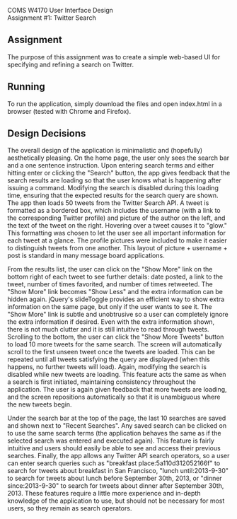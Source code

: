 COMS W4170 User Interface Design<br/>
Assignment #1: Twitter Search

Assignment
----------
The purpose of this assignment was to create a simple web-based UI for specifying and refining a search on Twitter.

Running
-------
To run the application, simply download the files and open index.html in a browser (tested with Chrome and Firefox).

Design Decisions
----------------
The overall design of the application is minimalistic and (hopefully) aesthetically pleasing. On the home page, the user only sees the search bar and a one sentence instruction. Upon entering search terms and either hitting enter or clicking the "Search" button, the app gives feedback that the search results are loading so that the user knows what is happening after issuing a command. Modifying the search is disabled during this loading time, ensuring that the expected results for the search query are shown. The app then loads 50 tweets from the Twitter Search API. A tweet is formatted as a bordered box, which includes the username (with a link to the corresponding Twitter profile) and picture of the author on the left, and the text of the tweet on the right. Hovering over a tweet causes it to "glow." This formatting was chosen to let the user see all important information for each tweet at a glance. The profile pictures were included to make it easier to distinguish tweets from one another. This layout of picture + username + post is standard in many message board applications.

From the results list, the user can click on the "Show More" link on the bottom right of each tweet to see further details: date posted, a link to the tweet, number of times favorited, and number of times retweeted. The "Show More" link becomes "Show Less" and the extra information can be hidden again. jQuery's slideToggle provides an efficient way to show extra information on the same page, but only if the user wants to see it. The "Show More" link is subtle and unobtrusive so a user can completely ignore the extra information if desired. Even with the extra information shown, there is not much clutter and it is still intuitive to read through tweets. Scrolling to the bottom, the user can click the "Show More Tweets" button to load 10 more tweets for the same search. The screen will automatically scroll to the first unseen tweet once the tweets are loaded. This can be repeated until all tweets satisfying the query are displayed (when this happens, no further tweets will load). Again, modifying the search is disabled while new tweets are loading. This feature acts the same as when a search is first initiated, maintaining consistency throughout the application. The user is again given feedback that more tweets are loading, and the screen repositions automatically so that it is unambiguous where the new tweets begin.

Under the search bar at the top of the page, the last 10 searches are saved and shown next to "Recent Searches". Any saved search can be clicked on to use the same search terms (the application behaves the same as if the selected search was entered and executed again). This feature is fairly intuitive and users should easily be able to see and access their previous searches. Finally, the app allows any Twitter API search operators, so a user can enter search queries such as "breakfast place:5a110d312052166f" to search for tweets about breakfast in San Francisco, "lunch until:2013-9-30" to search for tweets about lunch before September 30th, 2013, or "dinner since:2013-9-30" to search for tweets about dinner after September 30th, 2013. These features require a little more experience and in-depth knowledge of the application to use, but should not be necessary for most users, so they remain as search operators.
